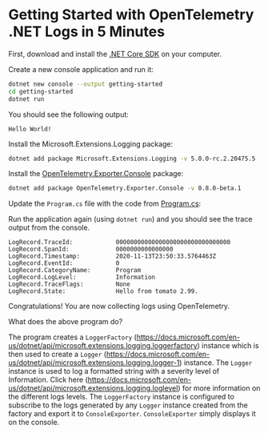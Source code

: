 # Getting Started with OpenTelemetry .NET Logs in 5 Minutes

First, download and install the [.NET Core
SDK](https://dotnet.microsoft.com/download) on your computer.

Create a new console application and run it:

```sh
dotnet new console --output getting-started
cd getting-started
dotnet run
```

You should see the following output:

```text
Hello World!
```

Install the Microsoft.Extensions.Logging package:

```sh
dotnet add package Microsoft.Extensions.Logging -v 5.0.0-rc.2.20475.5
```

Install the
[OpenTelemetry.Exporter.Console](../../../src/OpenTelemetry.Exporter.Console/README.md)
package:

```sh
dotnet add package OpenTelemetry.Exporter.Console -v 0.8.0-beta.1
```

Update the `Program.cs` file with the code from [Program.cs](./Program.cs):

Run the application again (using `dotnet run`) and you should see the trace
output from the console.

```text
LogRecord.TraceId:            00000000000000000000000000000000
LogRecord.SpanId:             0000000000000000
LogRecord.Timestamp:          2020-11-13T23:50:33.5764463Z
LogRecord.EventId:            0
LogRecord.CategoryName:       Program
LogRecord.LogLevel:           Information
LogRecord.TraceFlags:         None
LogRecord.State:              Hello from tomato 2.99.
```

Congratulations! You are now collecting logs using OpenTelemetry.

What does the above program do?

The program creates a `LoggerFactory`
(<https://docs.microsoft.com/en-us/dotnet/api/microsoft.extensions.logging.loggerfactory>)
instance which is then used to create a `Logger`
(<https://docs.microsoft.com/en-us/dotnet/api/microsoft.extensions.logging.logger-1>)
instance. The `Logger` instance is used to log a formatted string with a
severity level of Information. Click here
(<https://docs.microsoft.com/en-us/dotnet/api/microsoft.extensions.logging.loglevel>)
for more information on the different logs levels. The `LoggerFactory` instance
is configured to subscribe to the logs generated by any `Logger` instance
created from the factory and export it to `ConsoleExporter`. `ConsoleExporter`
simply displays it on the console.
